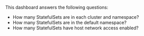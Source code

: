 This dashboard answers the following questions:

- How many StatefulSets are in each cluster and namespace?
- How many StatefulSets are in the default namespace?
- How many StatefulSets have host network access enabled?
